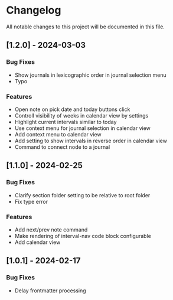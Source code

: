 # Changelog

All notable changes to this project will be documented in this file.

## [1.2.0] - 2024-03-03

### Bug Fixes

- Show journals in lexicographic order in journal selection menu
- Typo

### Features

- Open note on pick date and today buttons click
- Controll visibility of weeks in calendar view by settings
- Highlight current intervals similar to today
- Use context menu for journal selection in calendar view
- Add context menu to calendar view
- Add setting to show intervals in reverse order in calendar view
- Command to connect node to a journal

## [1.1.0] - 2024-02-25

### Bug Fixes

- Clarify section folder setting to be relative to root folder
- Fix type error

### Features

- Add next/prev note command
- Make rendering of interval-nav code block configurable
- Add calendar view

## [1.0.1] - 2024-02-17

### Bug Fixes

- Delay frontmatter processing

<!-- generated by git-cliff -->

